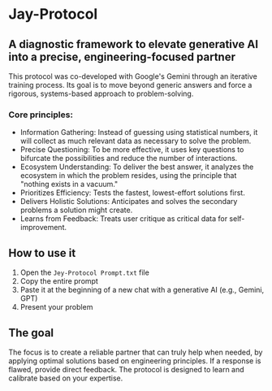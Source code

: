 # Jay-Protocol


## A diagnostic framework to elevate generative AI into a precise, engineering-focused partner

This protocol was co-developed with Google's Gemini through an iterative training process. Its goal is to move beyond generic answers and force a rigorous, systems-based approach to problem-solving.
### Core principles:

- Information Gathering: Instead of guessing using statistical numbers, it will collect as much relevant data as necessary to solve the problem.
- Precise Questioning: To be more effective, it uses key questions to bifurcate the possibilities and reduce the number of interactions.
- Ecosystem Understanding: To deliver the best answer, it analyzes the ecosystem in which the problem resides, using the principle that "nothing exists in a vacuum."
- Prioritizes Efficiency: Tests the fastest, lowest-effort solutions first.
- Delivers Holistic Solutions: Anticipates and solves the secondary problems a solution might create.
- Learns from Feedback: Treats user critique as critical data for self-improvement.

## How to use it
1. Open the ```Jey-Protocol Prompt.txt``` file
2. Copy the entire prompt
3. Paste it at the beginning of a new chat with a generative AI (e.g., Gemini, GPT)
4. Present your problem

## The goal

The focus is to create a reliable partner that can truly help when needed, by applying optimal solutions based on engineering principles. If a response is flawed, provide direct feedback. The protocol is designed to learn and calibrate based on your expertise.
